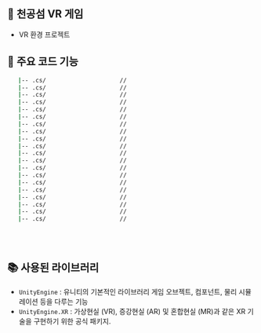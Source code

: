 ## 🤖 천공섬 VR 게임

- VR 환경 프로젝트

## 📂 주요 코드 기능



```bash
   |-- .cs/                     //
   |-- .cs/                     //
   |-- .cs/                     //
   |-- .cs/                     //
   |-- .cs/                     //
   |-- .cs/                     //
   |-- .cs/                     //
   |-- .cs/                     //
   |-- .cs/                     //
   |-- .cs/                     //
   |-- .cs/                     //
   |-- .cs/                     //
   |-- .cs/                     //
   |-- .cs/                     //
   |-- .cs/                     //
   |-- .cs/                     //
   |-- .cs/                     //
   |-- .cs/                     //
   |-- .cs/                     //
   |-- .cs/                     //
   
```

<br />

## 📚 사용된 라이브러리

- `UnityEngine` : 유니티의 기본적인 라이브러리 게임 오브젝트, 컴포넌트, 물리 시뮬레이션 등을 다루는 기능
- `UnityEngine.XR` : 가상현실 (VR), 증강현실 (AR) 및 혼합현실 (MR)과 같은 XR 기술을 구현하기 위한 공식 패키지.
